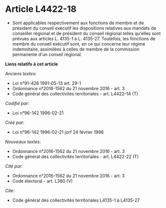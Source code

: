 # Article L4422-18

- Sont applicables respectivement aux fonctions de membre et de président du conseil exécutif les dispositions relatives aux
mandats de conseiller régional et de président du conseil régional telles qu'elles sont prévues aux articles L. 4135-1 à L.
4135-27. Toutefois, les fonctions de membre du conseil exécutif sont, en ce qui concerne leur régime indemnitaire, assimilées
à celles de membre de la commission permanente d'un conseil régional.

**Liens relatifs à cet article**

_Anciens textes_:

  - Loi n°91-428 1991-05-13 art. 29-1
  - Ordonnance n°2016-1562 du 21 novembre 2016 - art. 3
  - Code général des collectivités territoriales - art. L4422-14 (T)

_Codifié par_:

  - Loi n°96-142 1996-02-21

_Créé par_:

  - Loi n°96-142 1996-02-21 jorf 24 février 1996

_Nouveaux textes_:

  - Ordonnance n°2016-1562 du 21 novembre 2016 - art. 3
  - Code général des collectivités territoriales - art. L4422-22 (T)

_Cité par_:

  - Ordonnance n°2016-1562 du 21 novembre 2016 - art. 3
  - Code électoral - art. L380 (V)

_Cite_:

  - Code général des collectivités territoriales L4135-1 à L4135-27
